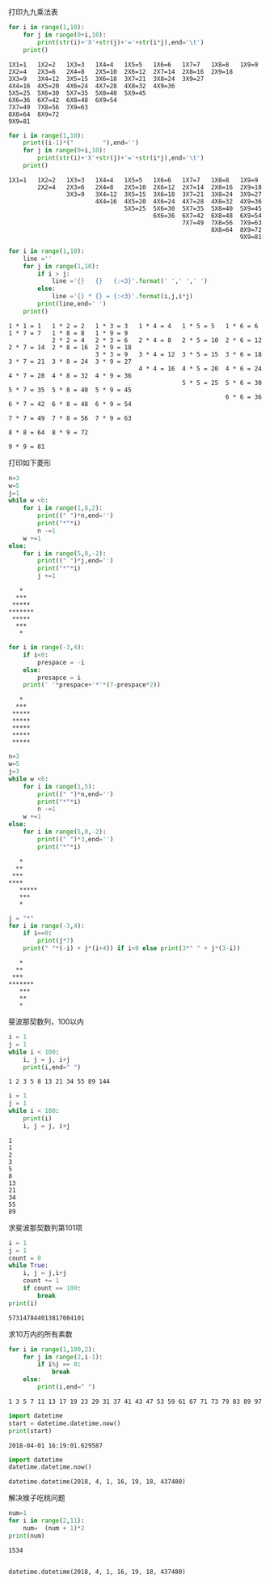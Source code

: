 
打印九九乘法表


```python
for i in range(1,10):
    for j in range(0+i,10):
        print(str(i)+'X'+str(j)+'='+str(i*j),end='\t')
    print()
```

    1X1=1	1X2=2	1X3=3	1X4=4	1X5=5	1X6=6	1X7=7	1X8=8	1X9=9	
    2X2=4	2X3=6	2X4=8	2X5=10	2X6=12	2X7=14	2X8=16	2X9=18	
    3X3=9	3X4=12	3X5=15	3X6=18	3X7=21	3X8=24	3X9=27	
    4X4=16	4X5=20	4X6=24	4X7=28	4X8=32	4X9=36	
    5X5=25	5X6=30	5X7=35	5X8=40	5X9=45	
    6X6=36	6X7=42	6X8=48	6X9=54	
    7X7=49	7X8=56	7X9=63	
    8X8=64	8X9=72	
    9X9=81	



```python
for i in range(1,10):
    print((i-1)*("        "),end='')
    for j in range(0+i,10):
        print(str(i)+'X'+str(j)+'='+str(i*j),end='\t')
    print()
```

    1X1=1	1X2=2	1X3=3	1X4=4	1X5=5	1X6=6	1X7=7	1X8=8	1X9=9	
            2X2=4	2X3=6	2X4=8	2X5=10	2X6=12	2X7=14	2X8=16	2X9=18	
                    3X3=9	3X4=12	3X5=15	3X6=18	3X7=21	3X8=24	3X9=27	
                            4X4=16	4X5=20	4X6=24	4X7=28	4X8=32	4X9=36	
                                    5X5=25	5X6=30	5X7=35	5X8=40	5X9=45	
                                            6X6=36	6X7=42	6X8=48	6X9=54	
                                                    7X7=49	7X8=56	7X9=63	
                                                            8X8=64	8X9=72	
                                                                    9X9=81	



```python
for i in range(1,10):
    line =''
    for j in range(1,10):
        if i > j:
            line ='{}   {}   {:<3}'.format(' ',' ',' ')
        else:
            line ='{} * {} = {:<3}'.format(i,j,i*j)
        print(line,end=' ')
    print()
```

    1 * 1 = 1   1 * 2 = 2   1 * 3 = 3   1 * 4 = 4   1 * 5 = 5   1 * 6 = 6   1 * 7 = 7   1 * 8 = 8   1 * 9 = 9   
                2 * 2 = 4   2 * 3 = 6   2 * 4 = 8   2 * 5 = 10  2 * 6 = 12  2 * 7 = 14  2 * 8 = 16  2 * 9 = 18  
                            3 * 3 = 9   3 * 4 = 12  3 * 5 = 15  3 * 6 = 18  3 * 7 = 21  3 * 8 = 24  3 * 9 = 27  
                                        4 * 4 = 16  4 * 5 = 20  4 * 6 = 24  4 * 7 = 28  4 * 8 = 32  4 * 9 = 36  
                                                    5 * 5 = 25  5 * 6 = 30  5 * 7 = 35  5 * 8 = 40  5 * 9 = 45  
                                                                6 * 6 = 36  6 * 7 = 42  6 * 8 = 48  6 * 9 = 54  
                                                                            7 * 7 = 49  7 * 8 = 56  7 * 9 = 63  
                                                                                        8 * 8 = 64  8 * 9 = 72  
                                                                                                    9 * 9 = 81  


打印如下菱形


```python
n=3
w=5
j=1
while w <6:
    for i in range(1,8,2):
        print((" ")*n,end='')
        print("*"*i)
        n -=1
    w +=1
else:
    for i in range(5,0,-2):
        print((" ")*j,end='')
        print("*"*i)
        j +=1
```

       *
      ***
     *****
    *******
     *****
      ***
       *



```python
for i in range(-3,4):
    if i<0:
        prespace = -i
    else:
        presapce = i
    print(' '*prespace+'*'*(7-prespace*2))
```

       *
      ***
     *****
     *****
     *****
     *****
     *****



```python
n=3
w=5
j=3
while w <6:
    for i in range(1,5):
        print((" ")*n,end='')
        print("*"*i)
        n -=1
    w +=1
else:
    for i in range(5,0,-2):
        print((" ")*3,end='')
        print("*"*i)
```

       *
      **
     ***
    ****
       *****
       ***
       *



```python
j = "*"
for i in range(-3,4):
    if i==0:
        print(j*7)
    print(" "*(-i) + j*(i+4)) if i<0 else print(3*" " + j*(3-i))
```

       *
      **
     ***
    *******
       ***
       **
       *
       


斐波那契数列，100以内


```python
i = 1
j = 1
while i < 100:
    i, j = j, i+j
    print(i,end=" ")
```

    1 2 3 5 8 13 21 34 55 89 144 


```python
i = 1
j = 1
while i < 100:
    print(i)
    i, j = j, i+j
```

    1
    1
    2
    3
    5
    8
    13
    21
    34
    55
    89


求斐波那契数列第101项


```python
i = 1
j = 1
count = 0
while True:
    i, j = j,i+j
    count += 1
    if count == 100:
        break
print(i)
```

    573147844013817084101


求10万内的所有素数


```python
for i in range(1,100,2):
    for j in range(2,i-1):
        if i%j == 0:
            break
    else:
        print(i,end=" ")
```

    1 3 5 7 11 13 17 19 23 29 31 37 41 43 47 53 59 61 67 71 73 79 83 89 97 


```python
import datetime
start = datetime.datetime.now()
print(start)
```

    2018-04-01 16:19:01.629587



```python
import datetime
datetime.datetime.now()
```




    datetime.datetime(2018, 4, 1, 16, 19, 18, 437480)



解决猴子吃桃问题


```python
num=1
for i in range(2,11):
    num=  (num + 1)*2
print(num)
```

    1534



```python

```




    datetime.datetime(2018, 4, 1, 16, 19, 18, 437480)


